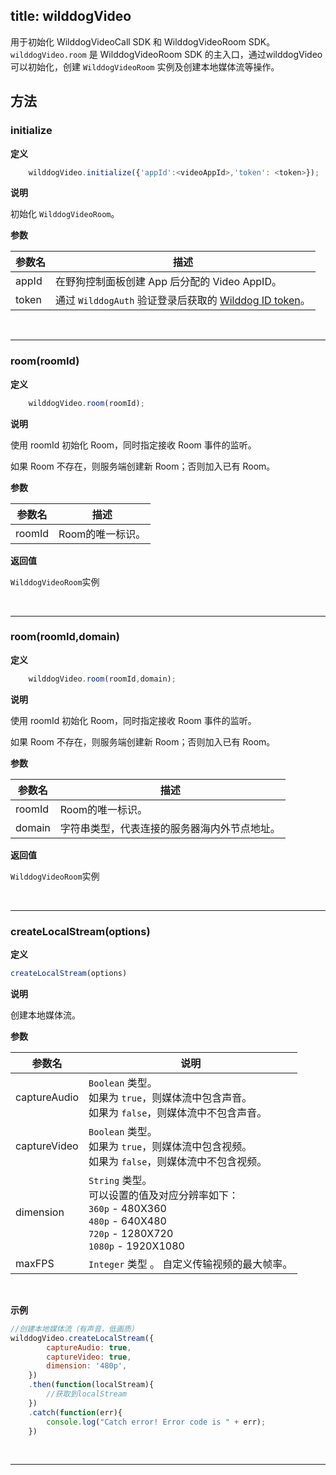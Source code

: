 title: wilddogVideo
---

用于初始化 WilddogVideoCall SDK 和 WilddogVideoRoom SDK。
`wilddogVideo.room` 是 WilddogVideoRoom SDK 的主入口，通过wilddogVideo可以初始化，创建 `WilddogVideoRoom` 实例及创建本地媒体流等操作。

## 方法

### initialize

**定义**

```javascript
	wilddogVideo.initialize({'appId':<videoAppId>,'token': <token>});
```

**说明**

初始化 `WilddogVideoRoom`。

**参数**

| 参数名 | 描述 |
|---|---|
| appId | 在野狗控制面板创建 App 后分配的 Video AppID。 |
| token | 通过 `WilddogAuth` 验证登录后获取的 [Wilddog ID token](/auth/Web/guide/concept.html#身份认证令牌)。 |

</br>

---

### room(roomId)

**定义**

```javascript
	wilddogVideo.room(roomId);
```

**说明**

使用 roomId 初始化 Room，同时指定接收 Room 事件的监听。

如果 Room 不存在，则服务端创建新 Room；否则加入已有 Room。

**参数**

| 参数名 | 描述 |
|---|---|
| roomId | Room的唯一标识。 |

**返回值**

`WilddogVideoRoom`实例

</br>

---

### room(roomId,domain)

**定义**

```javascript
	wilddogVideo.room(roomId,domain);
```

**说明**

使用 roomId 初始化 Room，同时指定接收 Room 事件的监听。

如果 Room 不存在，则服务端创建新 Room；否则加入已有 Room。

**参数**

| 参数名 | 描述 |
|---|---|
| roomId | Room的唯一标识。 |
| domain | 字符串类型，代表连接的服务器海内外节点地址。|

**返回值**

`WilddogVideoRoom`实例

</br>

---

### createLocalStream(options)

**定义**

```js
createLocalStream(options)
```

**说明**

创建本地媒体流。

**参数**

| 参数名 | 说明 |
|---|---|
| captureAudio | `Boolean` 类型。<br>如果为 `true`，则媒体流中包含声音。<br>如果为 `false`，则媒体流中不包含声音。|
| captureVideo | `Boolean` 类型。<br>如果为 `true`，则媒体流中包含视频。<br>如果为 `false`，则媒体流中不包含视频。|
| dimension | `String` 类型。<br>可以设置的值及对应分辨率如下：<br>`360p` - 480X360<br>`480p` - 640X480<br>`720p` - 1280X720<br>`1080p` - 1920X1080 |
| maxFPS| `Integer` 类型 。 自定义传输视频的最大帧率。|

</br>

**示例**

```js
//创建本地媒体流（有声音，低画质）
wilddogVideo.createLocalStream({
        captureAudio: true,
        captureVideo: true,
        dimension: '480p',
    })
    .then(function(localStream){
        //获取到localStream
    })
    .catch(function(err){
        console.log("Catch error! Error code is " + err);
    })
```

</br>

---
